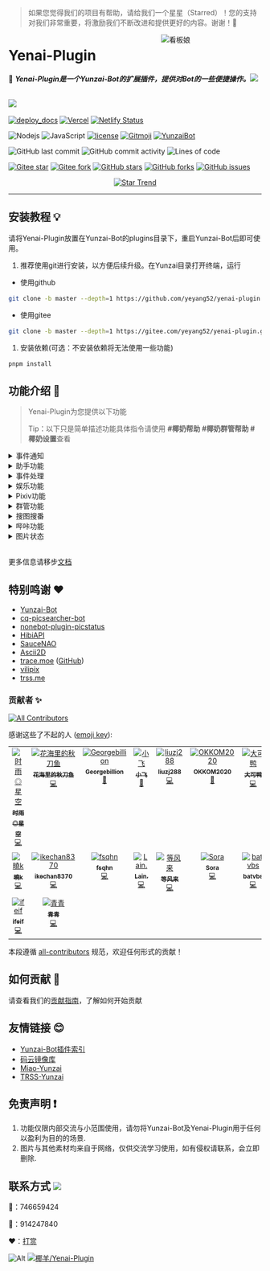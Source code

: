 > 如果您觉得我们的项目有帮助，请给我们一个星星（Starred）！您的支持对我们非常重要，将激励我们不断改进和提供更好的内容。谢谢！🙏

<img src="resources/img/logo.gif" alt="看板娘" width = "200" align="right">

<div align="left">

# Yenai-Plugin

🐑 **_Yenai-Plugin是一个Yunzai-Bot的扩展插件，提供对Bot的一些便捷操作。_**<img src="https://media.giphy.com/media/mGcNjsfWAjY5AEZNw6/giphy.gif" width="50">

<br><img src="https://count.getloli.com/get/@:yenai-plugin?theme=rule34" /><br>


[![deploy_docs](https://github.com/yeyang52/yenai-plugin/actions/workflows/deploy-docs.yml/badge.svg)](https://github.com/yeyang52/yenai-plugin/actions/workflows/deploy-docs.yml)
[![Vercel](https://therealsujitk-vercel-badge.vercel.app/?app=yenai-plugin-eta)](https://vercel.com/yeyang52/yenai-plugin)
[![Netlify Status](https://api.netlify.com/api/v1/badges/fbae5073-1b4c-4c62-a818-6cc8e100d336/deploy-status)](https://app.netlify.com/sites/yenai-plugin/deploys)

![Nodejs](https://img.shields.io/badge/-Node.js-3C873A?style=flat&logo=Node.js&logoColor=white) 
![JavaScript](https://img.shields.io/badge/-JavaScript-eed718?style=flat&logo=javascript&logoColor=ffffff)
[![license](https://img.shields.io/github/license/yeyang52/yenai-plugin.svg?style=flat&logo=gnu)](https://github.com/yeyang52/yenai-plugin/blob/master/LICENSE) 
[![Gitmoji](https://img.shields.io/badge/gitmoji-%20😜%20😍-FFDD67.svg?style=flat-square)](https://gitmoji.dev)
[![YunzaiBot](https://img.shields.io/badge/Yunzai-V3.0.0-black?style=flat&logo=dependabot)](https://gitee.com/Le-niao/Yunzai-Bot) 

![GitHub last commit](https://img.shields.io/github/last-commit/yeyang52/yenai-plugin)
![GitHub commit activity](https://img.shields.io/github/commit-activity/m/yeyang52/yenai-plugin)
![Lines of code](https://img.shields.io/tokei/lines/github/yeyang52/yenai-plugin)

[![Gitee star](https://gitee.com/yeyang52/yenai-plugin/badge/star.svg?theme=dark)](https://gitee.com/yeyang52/yenai-plugin/stargazers)
[![Gitee fork](https://gitee.com/yeyang52/yenai-plugin/badge/fork.svg?theme=dark)](https://gitee.com/yeyang52/yenai-plugin/members)
[![GitHub stars](https://img.shields.io/github/stars/yeyang52/yenai-plugin)](https://github.com/yeyang52/yenai-plugin/stargazers)
[![GitHub forks](https://img.shields.io/github/forks/yeyang52/yenai-plugin)](https://github.com/yeyang52/yenai-plugin/network)
[![GitHub issues](https://img.shields.io/github/issues/yeyang52/yenai-plugin)](https://github.com/yeyang52/yenai-plugin/issues)
</div>

<div align="center">

[![Star Trend](https://api.star-history.com/svg?repos=yeyang52/yenai-plugin&type=Timeline)](https://seladb.github.io/StarTrack-js/#/preload?r=yeyang52,yenai-plugin)

</div>

---

## 安装教程 💡

请将Yenai-Plugin放置在Yunzai-Bot的plugins目录下，重启Yunzai-Bot后即可使用。

1. 推荐使用git进行安装，以方便后续升级。在Yunzai目录打开终端，运行

- 使用github

```sh
git clone -b master --depth=1 https://github.com/yeyang52/yenai-plugin.git ./plugins/yenai-plugin
```

- 使用gitee

```sh
git clone -b master --depth=1 https://gitee.com/yeyang52/yenai-plugin.git ./plugins/yenai-plugin
```

1. 安装依赖(可选：不安装依赖将无法使用一些功能)

```sh
pnpm install
```

## 功能介绍 📖

> Yenai-Plugin为您提供以下功能
>
> Tip：以下只是简单描述功能具体指令请使用 **#椰奶帮助 #椰奶群管帮助 #椰奶设置**查看

<details>
  <summary>事件通知</summary>

- [x] 撤回监听

- [x] 好友申请

- [x] 群邀请

- [x] 好友|群 列表变动

- [x] 好友|群 消息

- [x] Bot被禁言

Tip：具体可使用 **#椰奶设置** 查看
</details>

<details>
  <summary>助手功能</summary>

- [x] 发送 群聊|好友 消息

- [x] 改头像 | 改昵称 | 改状态 | 改昵称 | 改签名 | 改性别

- [x] 删好友 | 退群

- [x] 获取 好友|群 列表

- [x] 增 删 查 说说

- [x] 开启/关闭戳一戳

- [x] 增 删 黑/白名单


</details>

<details>
  <summary>事件处理</summary>

- [x] 同意|拒绝 好友申请

- [x] 同意|拒绝 群邀请

- [x] 回复好友消息

- [x] 查看现有好友申请/群邀请

- [x] 同意/拒绝全部好友申请/群邀请

- [x] 查看全部请求
  
- [ ] 查看/回添 单向好友
  

</details>

<details>
  <summary>娱乐功能</summary>

- [x] 随机唱鸭

- [x] 赞我（支持陌生人点赞）

- [x] coser

- [x] 支付宝到账语音

</details>

<details>
  <summary>Pixiv功能</summary>

- [x] Pixiv排行榜

- [x] Tag搜图

- [x] Pid搜图

- [x] Uid搜图

- [x] 查看热门Tag

- [x] 查看相关作品

Tip：详情请参考[此教程](https://yenai.trss.me/features/Pixiv.html)

</details>

<details>
  <summary>群管功能</summary>

- [x] (全体)?禁言|解禁

- [x] 允许|禁止 匿名

- [x] 踢@群员

- [x] 设置|取消 管理

- [x] 增 删 查 公告

- [x] 我要自闭

- [x] 申请头衔

- [x] 修改头衔

- [x] 头衔屏蔽词

- [x] 查看/清理多久没发言的人

- [x] 查看/清理从未发言的人

- [x] 查看最近入群情况

- [x] 获取禁言列表

- [x] 解除全部禁言

- [x] 加群申请处理

- [x] 白名单

- [ ] 黑名单

- [x] 哪个叼毛是龙王
  
Tip：具体可使用 **#椰奶群管帮助** 查看
  </details>

<details>
  <summary>搜图搜番</summary>

- [x] [saucenao](https://saucenao.com)
- [x] [whatanime](https://trace.moe)
- [x] [ascii2d](https://ascii2d.net)

</details>

<details>
  <summary>哔咔功能</summary>

- [x] 哔咔搜索
- [x] 哔咔看本子

</details>


<details>
  <summary>图片状态</summary>

 <img src="resources/img/state.jpg" alt="状态" width = "300" />

 状态Pro

<img src="resources/img/statePro.jpg" alt="状态" width = "300" />

</details>

<br>

更多信息请移步[文档](https://yenai.trss.me)

## 特别鸣谢 ❤️

- [Yunzai-Bot](https://gitee.com/Le-niao/Yunzai-Bot)
- [cq-picsearcher-bot](https://github.com/Tsuk1ko/cq-picsearcher-bot)
- [nonebot-plugin-picstatus](https://github.com/lgc2333/nonebot-plugin-picstatus)
- [HibiAPI](https://github.com/mixmoe/HibiAPI)
- [SauceNAO](https://saucenao.com/)
- [Ascii2D](https://ascii2d.net/)
- [trace.moe](https://trace.moe) ([GitHub](https://github.com/soruly/trace.moe))
- [vilipix](https://www.vilipix.com/)
- [trss.me](https://trss.me)

### 贡献者 ✨

<!-- ALL-CONTRIBUTORS-BADGE:START - Do not remove or modify this section -->
[![All Contributors](https://img.shields.io/badge/all_contributors-16-orange.svg?style=flat-square)](#contributors-)
<!-- ALL-CONTRIBUTORS-BADGE:END -->
感谢这些了不起的人 ([emoji key](https://allcontributors.org/docs/en/emoji-key)):

<!-- ALL-CONTRIBUTORS-LIST:START - Do not remove or modify this section -->
<!-- prettier-ignore-start -->
<!-- markdownlint-disable -->
<table>
  <tbody>
    <tr>
      <td align="center" valign="top" width="14.28%"><a href="https://github.com/TimeRainStarSky"><img src="https://avatars.githubusercontent.com/u/63490117?v=4?s=100" width="100px;" alt="时雨◎星空"/><br /><sub><b>时雨◎星空</b></sub></a><br /><a href="https://github.com/yeyang52/yenai-plugin/commits?author=TimeRainStarSky" title="Code">💻</a></td>
      <td align="center" valign="top" width="14.28%"><a href="https://github.com/Saury-loser"><img src="https://avatars.githubusercontent.com/u/106982493?v=4?s=100" width="100px;" alt="花海里的秋刀鱼"/><br /><sub><b>花海里的秋刀鱼</b></sub></a><br /><a href="https://github.com/yeyang52/yenai-plugin/commits?author=Saury-loser" title="Code">💻</a></td>
      <td align="center" valign="top" width="14.28%"><a href="https://github.com/Georgebillion"><img src="https://avatars.githubusercontent.com/u/40432824?v=4?s=100" width="100px;" alt="Georgebillion"/><br /><sub><b>Georgebillion</b></sub></a><br /><a href="#ideas-Georgebillion" title="Ideas, Planning, & Feedback">🤔</a></td>
      <td align="center" valign="top" width="14.28%"><a href="https://github.com/xfdown"><img src="https://avatars.githubusercontent.com/u/42599406?v=4?s=100" width="100px;" alt="小飞"/><br /><sub><b>小飞</b></sub></a><br /><a href="#ideas-xfdown" title="Ideas, Planning, & Feedback">🤔</a></td>
      <td align="center" valign="top" width="14.28%"><a href="https://github.com/liuzj288"><img src="https://avatars.githubusercontent.com/u/13833404?v=4?s=100" width="100px;" alt="liuzj288"/><br /><sub><b>liuzj288</b></sub></a><br /><a href="https://github.com/yeyang52/yenai-plugin/commits?author=liuzj288" title="Code">💻</a></td>
      <td align="center" valign="top" width="14.28%"><a href="https://github.com/OKKOM2020"><img src="https://avatars.githubusercontent.com/u/88592811?v=4?s=100" width="100px;" alt="OKKOM2020"/><br /><sub><b>OKKOM2020</b></sub></a><br /><a href="https://github.com/yeyang52/yenai-plugin/commits?author=OKKOM2020" title="Documentation">📖</a></td>
      <td align="center" valign="top" width="14.28%"><a href="https://github.com/kmiit"><img src="https://avatars.githubusercontent.com/u/61952405?v=4?s=100" width="100px;" alt="大可鸭"/><br /><sub><b>大可鸭</b></sub></a><br /><a href="https://github.com/yeyang52/yenai-plugin/commits?author=kmiit" title="Code">💻</a></td>
    </tr>
    <tr>
      <td align="center" valign="top" width="14.28%"><a href="https://github.com/SmallK111407"><img src="https://avatars.githubusercontent.com/u/108290923?v=4?s=100" width="100px;" alt="曉k"/><br /><sub><b>曉k</b></sub></a><br /><a href="https://github.com/yeyang52/yenai-plugin/commits?author=SmallK111407" title="Code">💻</a></td>
      <td align="center" valign="top" width="14.28%"><a href="https://github.com/ikechan8370"><img src="https://avatars.githubusercontent.com/u/21212372?v=4?s=100" width="100px;" alt="ikechan8370"/><br /><sub><b>ikechan8370</b></sub></a><br /><a href="https://github.com/yeyang52/yenai-plugin/commits?author=ikechan8370" title="Code">💻</a></td>
      <td align="center" valign="top" width="14.28%"><a href="https://github.com/fsqhn"><img src="https://avatars.githubusercontent.com/u/13745793?v=4?s=100" width="100px;" alt="fsqhn"/><br /><sub><b>fsqhn</b></sub></a><br /><a href="https://github.com/yeyang52/yenai-plugin/commits?author=fsqhn" title="Code">💻</a></td>
      <td align="center" valign="top" width="14.28%"><a href="https://github.com/Loli-Lain"><img src="https://avatars.githubusercontent.com/u/74231782?v=4?s=100" width="100px;" alt="Lain."/><br /><sub><b>Lain.</b></sub></a><br /><a href="https://github.com/yeyang52/yenai-plugin/commits?author=Loli-Lain" title="Code">💻</a></td>
      <td align="center" valign="top" width="14.28%"><a href="https://github.com/Denfenglai"><img src="https://avatars.githubusercontent.com/u/129082426?v=4?s=100" width="100px;" alt="等风来"/><br /><sub><b>等风来</b></sub></a><br /><a href="https://github.com/yeyang52/yenai-plugin/commits?author=Denfenglai" title="Code">💻</a></td>
      <td align="center" valign="top" width="14.28%"><a href="https://fuxuan.org/"><img src="https://avatars.githubusercontent.com/u/59615518?v=4?s=100" width="100px;" alt="Sora"/><br /><sub><b>Sora</b></sub></a><br /><a href="https://github.com/yeyang52/yenai-plugin/commits?author=8852690" title="Code">💻</a></td>
      <td align="center" valign="top" width="14.28%"><a href="https://github.com/batvbs"><img src="https://avatars.githubusercontent.com/u/60730393?v=4?s=100" width="100px;" alt="batvbs"/><br /><sub><b>batvbs</b></sub></a><br /><a href="https://github.com/yeyang52/yenai-plugin/commits?author=batvbs" title="Code">💻</a></td>
    </tr>
    <tr>
      <td align="center" valign="top" width="14.28%"><a href="https://github.com/ifeif"><img src="https://avatars.githubusercontent.com/u/36729028?v=4?s=100" width="100px;" alt="ifeif"/><br /><sub><b>ifeif</b></sub></a><br /><a href="https://github.com/yeyang52/yenai-plugin/commits?author=ifeif" title="Code">💻</a></td>
      <td align="center" valign="top" width="14.28%"><a href="https://github.com/Jin1c-3"><img src="https://avatars.githubusercontent.com/u/126029323?v=4?s=100" width="100px;" alt="青青"/><br /><sub><b>青青</b></sub></a><br /><a href="https://github.com/yeyang52/yenai-plugin/commits?author=Jin1c-3" title="Code">💻</a></td>
    </tr>
  </tbody>
</table>

<!-- markdownlint-restore -->
<!-- prettier-ignore-end -->

<!-- ALL-CONTRIBUTORS-LIST:END -->

本段遵循 [all-contributors](https://github.com/all-contributors/all-contributors) 规范，欢迎任何形式的贡献！

## 如何贡献 🤔

请查看我们的[贡献指南](CONTRIBUTING.md)，了解如何开始贡献

## 友情链接 😊

- [Yunzai-Bot插件索引](https://gitee.com/Hikari666/Yunzai-Bot-plugins-index)
- [码云镜像库](https://gitee.com/yeyang52/yenai-plugin)
- [Miao-Yunzai](https://gitee.com/yoimiya-kokomi/Miao-Yunzai)
- [TRSS-Yunzai](https://gitee.com/TimeRainStarSky/Yunzai)

## 免责声明 ❗

1. 功能仅限内部交流与小范围使用，请勿将Yunzai-Bot及Yenai-Plugin用于任何以盈利为目的的场景.
2. 图片与其他素材均来自于网络，仅供交流学习使用，如有侵权请联系，会立即删除.

## 联系方式 <img src="https://media.giphy.com/media/VgCDAzcKvsR6OM0uWg/giphy.gif" width="50">

🐧：746659424

💬：914247840

❤️：[打赏](https://yenai.trss.me/donate.html)

![Alt](https://repobeats.axiom.co/api/embed/42b5a7769074be124bd9ab02456897e37d1581f1.svg "Repobeats analytics image")
[![椰羊/Yenai-Plugin](https://gitee.com/yeyang52/yenai-plugin/widgets/widget_card.svg?colors=4183c4,ffffff,ffffff,e3e9ed,666666,9b9b9b)](https://gitee.com/yeyang52/yenai-plugin)